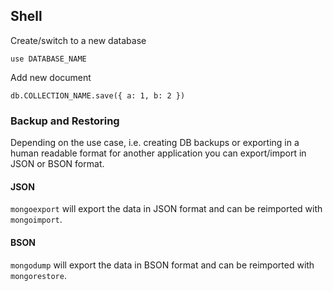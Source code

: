## Shell

Create/switch to a new database

```
use DATABASE_NAME
```

Add new document

```
db.COLLECTION_NAME.save({ a: 1, b: 2 })
```

### Backup and Restoring

Depending on the use case, i.e. creating DB backups or exporting in a human readable format for another application you can export/import in JSON or BSON format.

#### JSON

`mongoexport` will export the data in JSON format and can be reimported with `mongoimport`.

#### BSON

`mongodump` will export the data in BSON format and can be reimported with `mongorestore`.
